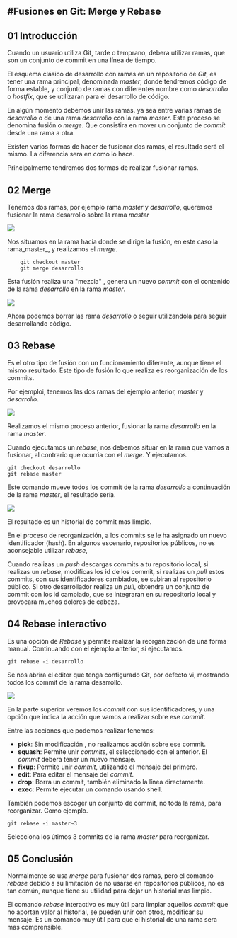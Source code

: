 

#Fusiones  en Git: Merge y Rebase
---

## 01 Introducción

Cuando un usuario utiliza Git, tarde o temprano, debera utilizar ramas, que son un conjunto de commit en una línea de tiempo.

El esquema clásico de desarrollo con ramas en un repositorio de _Git_, es tener una rama principal, denominada _master_, donde tendremos código de forma estable, y conjunto de ramas con diferentes nombre como _desarrollo_ o _hostfix_, que se utilizaran para el desarrollo de código.

En algún momento debemos unir las ramas. ya sea entre varias ramas de _desarrollo_ o de una rama _desarrollo_ con la rama _master_. Este proceso se denomina  fusión o _merge_. Que consistira en mover un conjunto de _commit_ desde una rama a otra.

Existen varios formas de hacer de fusionar dos ramas, el resultado será el mismo. La diferencia sera en como lo hace.

Principalmente tendremos dos formas de realizar fusionar ramas.


## 02 Merge

 Tenemos dos ramas, por ejemplo rama _master_ y _desarrollo_, queremos fusionar la rama desarrollo sobre la rama _master_


![](imgs/20170502-165541.png)


Nos situamos en la rama hacia donde se dirige la fusión, en este caso la rama_master_, y realizamos el _merge_.


		git checkout master
		git merge desarrollo

Esta fusión realiza una "mezcla" , genera un nuevo _commit_ con el contenido de la rama _desarrollo_ en la rama _master_.

![](/home/pepe/Descargas/Blog/AprendiendoGit/imgs/merge2.jpg) 

Ahora podemos borrar las rama _desarrollo_ o seguir utilizandola para seguir desarrollando código.


## 03 Rebase

Es el otro tipo de fusión con un funcionamiento diferente, aunque tiene el mismo resultado. Este tipo de fusión lo que realiza es reorganización de los commits. 

Por ejemploi, tenemos las dos ramas del ejemplo anterior, _master_ y _desarrollo_.

![](imgs/20170503-012232.png)

Realizamos el  mismo proceso anterior, fusionar  la rama _desarrollo_ en la rama _master_.

Cuando ejecutamos un _rebase_, nos debemos situar en la rama que vamos a fusionar, al contrario que ocurria con el _merge_. Y ejecutamos.

	git checkout desarrollo
	git rebase master
	
Este comando mueve todos los commit de la rama _desarrollo_ a continuación de la rama _master_, el resultado sería.

![](imgs/20170503-012728.png)

El resultado es  un historial de commit mas limpio.

En el proceso de reorganización, a los commits se le ha asignado un nuevo identificador (hash). En algunos escenario, repositorios públicos, no es aconsejable utilizar _rebase_, 

Cuando realizas un _push_ descargas commits a tu repositorio local, si realizas un _rebase_, modificas los id de los commit, si realizas un _pull_ estos commits, con sus identificadores cambiados, se subiran al repositorio público. Si  otro desarrollador realiza un _pull_, obtendra un conjunto de commit con los id cambiado, que se integraran en su repositorio local y provocara muchos dolores de cabeza.

## 04 Rebase interactivo

Es una opción de _Rebase_ y permite realizar la reorganización de una forma manual. Continuando con el ejemplo anterior, si ejecutamos.

	git rebase -i desarrollo

Se nos abrira el editor que tenga configurado Git, por defecto vi, mostrando todos los commit de la rama desarrollo.

![](imgs/20170503-161445.png)

En la parte superior veremos los _commit_ con sus identificadores, y una opción que indica la acción que vamos a realizar sobre ese _commit_.

Entre las acciones que podemos realizar tenemos:

- **pick**: Sin modificación , no realizamos acción sobre ese commit.
- **squash**: Permite unir _commits_, el seleccionado con el anterior. El _commit_ debera tener un nuevo mensaje.
- **fixup**: Permite unir _commit_, utilizando el mensaje del primero.
- **edit**: Para editar el mensaje del _commit_.
- **drop**: Borra un commit, también eliminado la línea directamente.
- **exec**: Permite ejecutar un comando usando shell.

También podemos escoger un conjunto de commit, no toda la rama, para reorganizar. Como ejemplo.

	git rebase -i master~3

Selecciona los útimos 3 commits de la rama _master_ para reorganizar.


## 05 Conclusión

Normalmente se usa _merge_ para fusionar dos ramas, pero el comando _rebase_ debido a su limitación de no usarse en repositorios públicos, no es tan común, aunque tiene su utilidad para dejar un historial mas limpio.

El comando _rebase_ interactivo es muy útil para limpiar aquellos _commit_ que no aportan valor al historial, se pueden unir con otros, modificar su mensaje. Es un comando muy útil para que el historial de una rama sera mas comprensible.